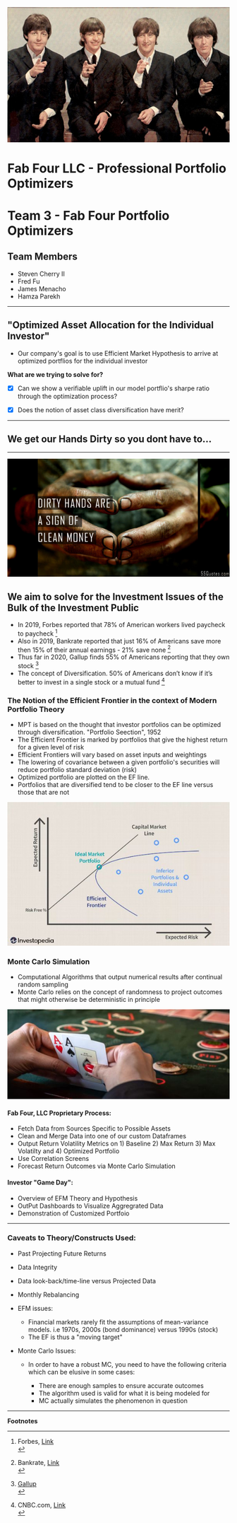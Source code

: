 

![](thebeatles2.jpg)




# Fab Four LLC - Professional Portfolio Optimizers

# Team 3 - Fab Four Portfolio Optimizers
## Team Members
* Steven Cherry II
* Fred Fu
* James Menacho
* Hamza Parekh
---

## "Optimized Asset Allocation for the Individual Investor"
 
* Our company's goal is to use Efficient Market Hypothesis to arrive at optimized portflios for the individual investor

**What are we trying to solve for?**

- [X] Can we show a verifiable uplift in our model portflio's sharpe ratio through the optimization process?
- [X] Does the notion of asset class diversification have merit?


---

## We get our Hands Dirty so you dont have to...

---

![](dirtyhands.jpg)


## We aim to solve for the Investment Issues of the Bulk of the Investment Public

* In 2019, Forbes reported that 78% of American workers lived paycheck to paycheck [^1]
* Also in 2019, Bankrate reported that just 16% of Americans save more then 15% of their annual earnings - 21% save none [^2] 
* Thus far in 2020, Gallup finds 55% of Americans reporting that they own stock [^3] 
* The concept of Diversification. 50% of Americans don’t know if it’s better to invest in a single stock or a mutual fund [^4] 

### The Notion of the Efficient Frontier in the context of Modern Portfolio Theory

* MPT is based on the thought that investor portfolios can be optimized through diversification. "Portfolio Seection", 1952
* The Efficient Frontier is marked by portfolios that give the highest return for a given level of risk
* Efficient Frontiers will vary based on asset inputs and weightings
* The lowering of covariance between a given portfolio's securities will reduce portfolio standard deviation (risk) 
* Optimized portfolio are plotted on the EF line.
* Portfolios that are diversified tend to be closer to the EF line versus those that are not


![EFM](EFM.JPG)


### Monte Carlo Simulation
* Computational Algorithms that output numerical results after continual random sampling
* Monte Carlo relies on the concept of randomness to project outcomes that might otherwise be deterministic in principle


![monte](monte.JPG)

#### Fab Four, LLC Proprietary Process:

* Fetch Data from Sources Specific to Possible Assets
* Clean and Merge Data into one of our custom Dataframes
* Output Return Volatility Metrics on 1) Baseline 2) Max Return 3) Max Volatilty and 4) Optimized Portfolio
* Use Correlation Screens
* Forecast Return Outcomes via Monte Carlo Simulation

#### Investor "Game Day":

* Overview of EFM Theory and Hypothesis
* OutPut Dashboards to Visualize Aggregrated Data 
* Demonstration of Customized Portfoio




---

### Caveats to Theory/Constructs Used:
* Past Projecting Future Returns
* Data Integrity
* Data look-back/time-line versus Projected Data
* Monthly Rebalancing

* EFM issues:

    * Financial markets rarely fit the assumptions of mean-variance models.  i.e 1970s, 2000s (bond dominance) versus 
    1990s (stock)
    * The EF is thus a "moving target"


* Monte Carlo Issues: 

    * In order to have a robust MC, you need to have the following criteria which can be elusive in some cases:
    
      * There are enough samples to ensure accurate outcomes
      * The algorithm used is valid for what it is being modeled for
      * MC actually simulates the phenomenon in question
   
---

**Footnotes**


[^3]: [Gallup](https://news.gallup.com/poll/266807/percentage-americans-owns-stock.aspx)<br/>


[^1]: Forbes, [Link](https://forbes.com/sites/zackfriedman/2019/01/11/live-paycheck-to-paycheck-government-shutdown/#b42d3964f10b)<br/>
[^2]: Bankrate, [Link](https://bankrate.com/banking/savings/financial-security-march-2019/)<br/>
[^3]: Gallup, [Link](https://news.gallup.com/poll/266807/percentage-americans-owns-stock.aspx)<br/>
[^4]: CNBC.com, [Link](https://cnbc.com/2020/02/19/50percent-of-americans-dont-know-how-to-diversify-their-investments.html)<br/>

